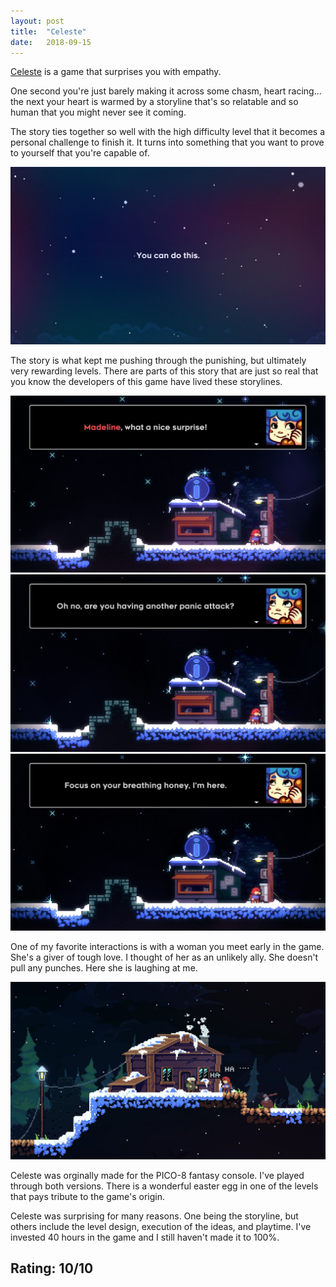 ```yaml
---
layout: post
title:  "Celeste"
date:   2018-09-15
---
```


[Celeste](http://www.celestegame.com) is a game that surprises you with empathy. 

One second you're just barely making it across some chasm, heart racing... the next your heart is warmed by a storyline that's so relatable and so human that you might never see it coming.

The story ties together so well with the high difficulty level that it becomes a personal challenge to finish it. It turns into something that you want to prove to yourself that you're capable of.

![image](/assets/you_can_do_this_celeste.jpg)

The story is what kept me pushing through the punishing, but ultimately very rewarding levels. There are parts of this story that are just so real that you know the developers of this game have lived these storylines.

![image](/assets/mom_call_celeste.jpg)
![image](/assets/panic_attack_celeste.jpg)
![image](/assets/mom_breathing_celeste.jpg)

One of my favorite interactions is with a woman you meet early in the game. She's a giver of tough love. I thought of her as an unlikely ally. She doesn't pull any punches. Here she is laughing at me.

![image](/assets/laughing_lady_celeste.jpg)

Celeste was orginally made for the PICO-8 fantasy console. I've played through both versions. There is a wonderful easter egg in one of the levels that pays tribute to the game's origin.

Celeste was surprising for many reasons. One being the storyline, but others include the level design, execution of the ideas, and playtime. I've invested 40 hours in the game and I still haven't made it to 100%.

## Rating: 10/10
